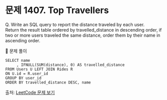 # 문제 1407. Top Travellers

Q. Write an SQL query to report the distance traveled by each user. <br>
Return the result table ordered by travelled_distance in descending order, if two or more users traveled the same distance, order them by their name in ascending order.

🔑 문제 풀이
```mysql
SELECT name
     , IFNULL(SUM(distance), 0) AS travelled_distance
FROM Users U LEFT JOIN Rides R 
ON U.id = R.user_id
GROUP BY user_id
ORDER BY travelled_distance DESC, name 
```

출처: [LeetCode 문제 보기](https://leetcode.com/problems/top-travellers/description/)

